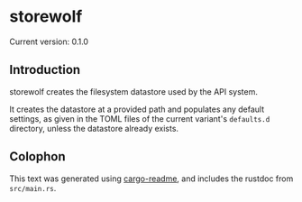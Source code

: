 # storewolf

Current version: 0.1.0

## Introduction

storewolf creates the filesystem datastore used by the API system.

It creates the datastore at a provided path and populates any default settings, as given in the
TOML files of the current variant's `defaults.d` directory, unless the datastore already exists.

## Colophon

This text was generated using [cargo-readme](https://crates.io/crates/cargo-readme), and includes the rustdoc from `src/main.rs`.